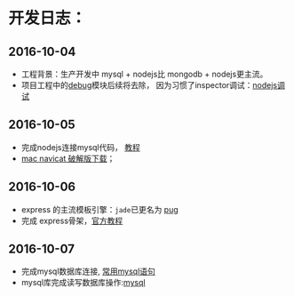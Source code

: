# 开发日志：

## 2016-10-04
* 工程背景：生产开发中 mysql + nodejs比 mongodb + nodejs更主流。
* 项目工程中的[debug](https://www.npmjs.com/package/debug)模块后续将去除， 因为习惯了inspector调试：[nodejs调试](http://i5ting.github.io/node-debug-tutorial/)

## 2016-10-05
* 完成nodejs连接mysql代码， [教程](http://www.cnblogs.com/whoamme/p/3459071.html)
* [mac navicat 破解版下载](http://download.csdn.net/detail/lpluck08/5122765)；

## 2016-10-06
* express 的主流模板引擎：`jade`已更名为 [pug](https://pugjs.org/api/getting-started.html)
* 完成 express骨架，[官方教程](http://www.expressjs.com.cn/starter/installing.html)

## 2016-10-07
* 完成mysql数据库连接, [常用mysql语句](http://www.cnblogs.com/zhangzhu/archive/2013/07/04/3172486.html)
* mysql库完成读写数据库操作:[mysql](https://www.npmjs.com/package/mysql)